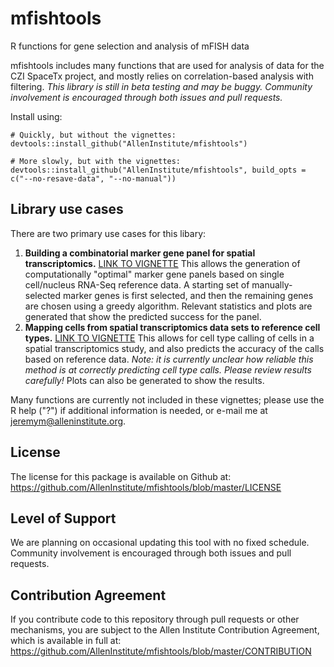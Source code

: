 # mfishtools

R functions for gene selection and analysis of mFISH data

mfishtools includes many functions that are used for analysis of data for the CZI SpaceTx project, and mostly relies on correlation-based analysis with filtering.  *This library is still in beta testing and may be buggy.  Community involvement is encouraged through both issues and pull requests.*  

Install using:
```
# Quickly, but without the vignettes:
devtools::install_github("AllenInstitute/mfishtools")

# More slowly, but with the vignettes:
devtools::install_github("AllenInstitute/mfishtools", build_opts = c("--no-resave-data", "--no-manual"))
```

## Library use cases

There are two primary use cases for this libary:

1. **Building a combinatorial marker gene panel for spatial transcriptomics.** [LINK TO VIGNETTE](http://htmlpreview.github.io/?https://github.com/AllenInstitute/mfishtools/blob/master/vignettes/inhibitory_marker_selection.html)  This allows the generation of computationally "optimal" marker gene panels based on single cell/nucleus RNA-Seq reference data.  A starting set of manually-selected marker genes is first selected, and then the remaining genes are chosen using a greedy algorithm.  Relevant statistics and plots are generated that show the predicted success for the panel.  
2. **Mapping cells from spatial transcriptomics data sets to reference cell types.** [LINK TO VIGNETTE](http://htmlpreview.github.io/?https://github.com/AllenInstitute/mfishtools/blob/master/vignettes/inhibitory_marker_mapping.html)  This allows for cell type calling of cells in a spatial transcriptomics study, and also predicts the accuracy of the calls based on reference data.  *Note: it is currently unclear how reliable this method is at correctly predicting cell type calls.  Please review results carefully!*  Plots can also be generated to show the results.  

Many functions are currently not included in these vignettes; please use the R help ("?") if additional information is needed, or e-mail me at jeremym@alleninstitute.org.

## License

The license for this package is available on Github at: https://github.com/AllenInstitute/mfishtools/blob/master/LICENSE

## Level of Support

We are planning on occasional updating this tool with no fixed schedule. Community involvement is encouraged through both issues and pull requests.

## Contribution Agreement

If you contribute code to this repository through pull requests or other mechanisms, you are subject to the Allen Institute Contribution Agreement, which is available in full at: https://github.com/AllenInstitute/mfishtools/blob/master/CONTRIBUTION

